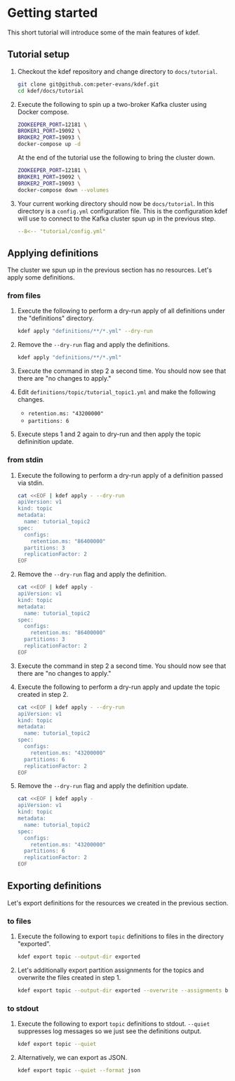 # Getting started

This short tutorial will introduce some of the main features of kdef.

## Tutorial setup

1. Checkout the kdef repository and change directory to `docs/tutorial`.

    ```sh
    git clone git@github.com:peter-evans/kdef.git
    cd kdef/docs/tutorial
    ```

2. Execute the following to spin up a two-broker Kafka cluster using Docker compose.

    ```sh
    ZOOKEEPER_PORT=12181 \
    BROKER1_PORT=19092 \
    BROKER2_PORT=19093 \
    docker-compose up -d
    ```

    At the end of the tutorial use the following to bring the cluster down.
    ```sh
    ZOOKEEPER_PORT=12181 \
    BROKER1_PORT=19092 \
    BROKER2_PORT=19093 \
    docker-compose down --volumes
    ```

3. Your current working directory should now be `docs/tutorial`.
    In this directory is a `config.yml` configuration file.
    This is the configuration kdef will use to connect to the Kafka cluster spun up in the previous step.

    ```yml
    --8<-- "tutorial/config.yml"
    ```

## Applying definitions

The cluster we spun up in the previous section has no resources. Let's apply some definitions.

### from files

1. Execute the following to perform a dry-run apply of all definitions under the "definitions" directory.

    ```sh
    kdef apply "definitions/**/*.yml" --dry-run
    ```

2. Remove the `--dry-run` flag and apply the definitions.

    ```sh
    kdef apply "definitions/**/*.yml"
    ```

3. Execute the command in step 2 a second time. You should now see that there are "no changes to apply."

4. Edit `definitions/topic/tutorial_topic1.yml` and make the following changes.

    - `retention.ms: "43200000"`
    - `partitions: 6`

5. Execute steps 1 and 2 again to dry-run and then apply the topic defininition update.

### from stdin

1. Execute the following to perform a dry-run apply of a definition passed via stdin.

    ```sh
    cat <<EOF | kdef apply - --dry-run
    apiVersion: v1
    kind: topic
    metadata:
      name: tutorial_topic2
    spec:
      configs:
        retention.ms: "86400000"
      partitions: 3
      replicationFactor: 2
    EOF
    ```

2. Remove the `--dry-run` flag and apply the definition.

    ```sh
    cat <<EOF | kdef apply -
    apiVersion: v1
    kind: topic
    metadata:
      name: tutorial_topic2
    spec:
      configs:
        retention.ms: "86400000"
      partitions: 3
      replicationFactor: 2
    EOF
    ```

3. Execute the command in step 2 a second time. You should now see that there are "no changes to apply."

4. Execute the following to perform a dry-run apply and update the topic created in step 2.

    ```sh
    cat <<EOF | kdef apply - --dry-run
    apiVersion: v1
    kind: topic
    metadata:
      name: tutorial_topic2
    spec:
      configs:
        retention.ms: "43200000"
      partitions: 6
      replicationFactor: 2
    EOF
    ```

5. Remove the `--dry-run` flag and apply the definition update.

    ```sh
    cat <<EOF | kdef apply -
    apiVersion: v1
    kind: topic
    metadata:
      name: tutorial_topic2
    spec:
      configs:
        retention.ms: "43200000"
      partitions: 6
      replicationFactor: 2
    EOF
    ```

## Exporting definitions

Let's export definitions for the resources we created in the previous section.

### to files

1. Execute the following to export `topic` definitions to files in the directory "exported".

    ```sh
    kdef export topic --output-dir exported
    ```

2. Let's additionally export partition assignments for the topics and overwrite the files created in step 1.

    ```sh
    kdef export topic --output-dir exported --overwrite --assignments broker
    ```

### to stdout

1. Execute the following to export `topic` definitions to stdout.
    `--quiet` suppresses log messages so we just see the definitions output.

    ```sh
    kdef export topic --quiet
    ```

2. Alternatively, we can export as JSON.

    ```sh
    kdef export topic --quiet --format json
    ```
